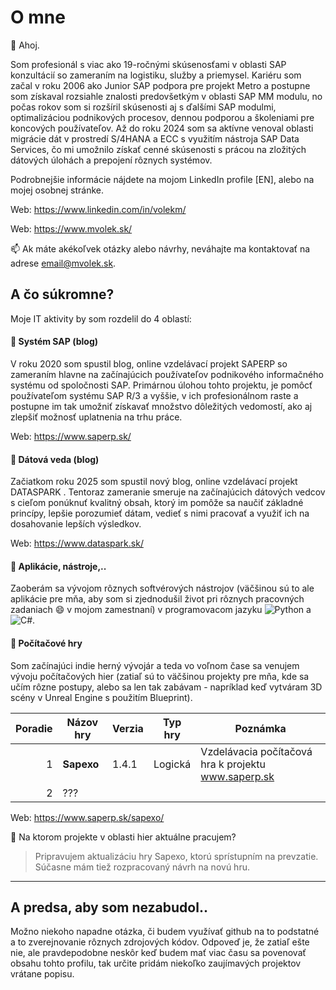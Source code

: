 # O mne

👋 Ahoj.

Som profesionál s viac ako 19-ročnými skúsenosťami v oblasti SAP konzultácií so zameraním na logistiku, služby a priemysel. Kariéru som začal v roku 2006 ako Junior SAP podpora pre projekt Metro a postupne som získaval rozsiahle znalosti predovšetkým v oblasti SAP MM modulu, no počas rokov som si rozšíril skúsenosti aj s ďalšími SAP modulmi, optimalizáciou podnikových procesov, dennou podporou a školeniami pre koncových používateľov. Až do roku 2024 som sa aktívne venoval oblasti migrácie dát v prostredí S/4HANA a ECC s využitím nástroja SAP Data Services, čo mi umožnilo získať cenné skúsenosti s prácou na zložitých dátových úlohách a prepojení rôznych systémov. 

Podrobnejšie informácie nájdete na mojom LinkedIn profile [EN], alebo na mojej osobnej stránke. 

Web: https://www.linkedin.com/in/volekm/

Web: https://www.mvolek.sk/

📫 Ak máte akékoľvek otázky alebo návrhy, neváhajte ma kontaktovať na adrese email@mvolek.sk. 


## A čo súkromne?

Moje IT aktivity by som rozdelil do 4 oblastí:

#### 🔳 Systém SAP (blog)

V roku 2020 som spustil blog, online vzdelávací projekt SAPERP so zameraním hlavne na začínajúcich používateľov podnikového informačného systému od spoločnosti SAP. Primárnou úlohou tohto projektu, je pomôcť používateľom systému SAP R/3 a vyššie, v ich profesionálnom raste a postupne im tak umožniť získavať množstvo dôležitých vedomostí, ako aj zlepšiť možnosť uplatnenia na trhu práce.

Web: https://www.saperp.sk/


#### 🔳 Dátová veda (blog)

Začiatkom roku 2025 som spustil nový blog, online vzdelávací projekt DATASPARK . Tentoraz zameranie smeruje na začínajúcich dátových vedcov s cieľom ponúknuť kvalitný obsah, ktorý im pomôže sa naučiť základné princípy, lepšie porozumieť dátam, vedieť s nimi pracovať a využiť ich na dosahovanie lepších výsledkov. 

Web: https://www.dataspark.sk/


#### 🔳 Aplikácie, nástroje,..

Zaoberám sa vývojom rôznych softvérových nástrojov (väčšinou sú to ale aplikácie pre mňa, aby som si zjednodušil život pri rôznych pracovných zadaniach 😄 v mojom zamestnaní) v programovacom jazyku ![Python](https://img.shields.io/badge/Python-3776AB?style=flat&logo=python&logoColor=white) a ![C#](https://img.shields.io/badge/C%23-239120?style=flat&logo=c-sharp&logoColor=white).


#### 🔳 Počítačové hry

Som začínajúci indie herný vývojár a teda vo voľnom čase sa venujem vývoju počítačových hier (zatiaľ sú to väčšinou projekty pre mňa, kde sa učím rôzne postupy, alebo sa len tak zabávam - napríklad keď vytváram 3D scény v Unreal Engine s použitím Blueprint).
 
| Poradie | Názov hry    |  Verzia  |  Typ hry   | Poznámka                                             |
|--------:|--------------|----------|------------| -----------------------------------------------------|
|    1    | **Sapexo**   | 1.4.1    |  Logická   | Vzdelávacia počítačová hra k projektu www.saperp.sk  |
|    2    | ???          |          |            |                                                      |

Web: https://www.saperp.sk/sapexo/

🧭 Na ktorom projekte v oblasti hier aktuálne pracujem?
> Pripravujem aktualizáciu hry Sapexo, ktorú sprístupním na prevzatie. Súčasne mám tiež rozpracovaný návrh na novú hru.

  
---



## A predsa, aby som nezabudol..
Možno niekoho napadne otázka, či budem využívať github na to podstatné a to zverejnovanie rôznych zdrojových kódov. Odpoveď je, že zatiaľ ešte nie, ale pravdepodobne neskôr keď budem mať viac času sa povenovať obsahu tohto profilu, tak určite pridám niekoľko zaujímavých projektov vrátane popisu.






<!-- TO DO: Dalšie informácie pridám neskôr 



Obrazky najdi na https://giphy.com/
![Coding GIF](https://media.giphy.com/media/qgQUggAC3Pfv687qPC/giphy.gif)




![Visitors](https://komarev.com/ghpvc/?username=emvepro&label=Profile%20views&color=0e75b6&style=flat)

![emvepro's GitHub stats](https://github-readme-stats.vercel.app/api?username=emvepro&show_icons=true&theme=radical)

![Top Langs](https://github-readme-stats.vercel.app/api/top-langs/?username=emvepro&layout=compact&theme=radical)








---
> Ak máte akékoľvek otázky alebo návrhy, neváhajte ma kontaktovať na adrese email@mvolek.sk. 

🛠️  💸
👾  💎
🧰  ⚠️
📱  ☕️
🔊  🕵🏻
💬  🛠️


- [x] #739
- [ ] https://github.com/octo-org/octo-repo/issues/740
- [ ] Add delight to the experience when all tasks are complete :tada:


Here is a simple footnote[^1].

A footnote can also have multiple lines[^2].

[^1]: My reference.
[^2]: To add line breaks within a footnote, prefix new lines with 2 spaces.
  This is a second line.


Skúsenosti:
- 🕵🏻 Aktívny prispievateľ do open-source projektov
- ☁ Skúsenosti s cloudovými technológiami a službami
- 🧑🏽 Softwarový inžinier s viac ako 2 ročnými skúsenosťami v rôznych technológiách
- 🛠️ Znalosť technológií SAP vrátane ABAP, CPI, APIM, BTP, SAP Build
- 💬 Opýtajte sa ma na softvérové ​​inžinierstvo, technológie SAP, otvorený zdroj, kybernetickú bezpečnosť a cloud computing
- 🤔 Hľadanie príležitostí na prehĺbenie odborných znalostí v oblasti softvérového inžinierstva a prispievanie k pôsobivým projektom


💻  Languages:
C  C++  Python  Java  JavaScript  Php  HTML  CSS 

> [!NOTE]
> Useful information that users should know, even when skimming content.

> [!TIP]
> Helpful advice for doing things better or more easily.

> [!IMPORTANT]
> Key information users need to know to achieve their goal.

> [!WARNING]
> Urgent info that needs immediate user attention to avoid problems.

> [!CAUTION]
> Advises about risks or negative outcomes of certain actions.

-->

<!--
**emvepro/emvepro** is a ✨ _special_ ✨ repository because its `README.md` (this file) appears on your GitHub profile.

Here are some ideas to get you started:

- 🔭 I’m currently working on ...
- 🌱 I’m currently learning ...
- 👯 I’m looking to collaborate on ...
- 🤔 I’m looking for help with ...
- 💬 Ask me about ...
- 📫 How to reach me: ...
- 😄 Pronouns: ...
- ⚡ Fun fact: ...
-->
